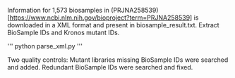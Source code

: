 
Information for 1,573 biosamples in (PRJNA258539)[https://www.ncbi.nlm.nih.gov/bioproject?term=PRJNA258539] is downloaded in a XML format and present in biosample_result.txt. Extract BioSample IDs and Kronos mutant IDs.

'''
python parse_xml.py
'''

Two quality controls:
Mutant libraries missing BioSample IDs were searched and added.
Redundant BioSample IDs were searched and fixed. 
